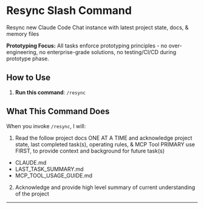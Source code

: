 # Resync Slash Command

Resync new Claude Code Chat instance with latest project state, docs, & memory files

**Prototyping Focus:** All tasks enforce prototyping principles - no over-engineering, no enterprise-grade solutions, no testing/CI/CD during prototype phase.

## How to Use

1. **Run this command**: `/resync`

## What This Command Does

When you invoke `/resync`, I will:

1. Read the follow project docs ONE AT A TIME and acknowledge project state, last completed task(s), operating rules, & MCP Tool PRIMARY use FIRST, to provide context and background for future task(s)

- CLAUDE.md
- LAST_TASK_SUMMARY.md
- MCP_TOOL_USAGE_GUIDE.md

2. Acknowledge and provide high level summary of current understanding of the project

---
